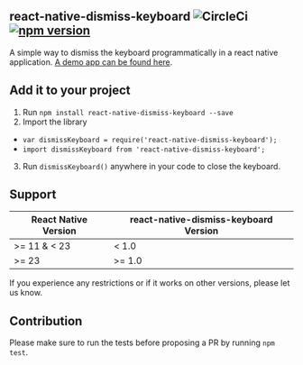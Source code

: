 ## react-native-dismiss-keyboard ![CircleCi](https://circleci.com/gh/DanielMSchmidt/react-native-dismiss-keyboard.png?circle-token=905f7ed099611e3f8079a5bf72674beab5e55e50) [![npm version](https://badge.fury.io/js/react-native-dismiss-keyboard.svg)](https://badge.fury.io/js/react-native-dismiss-keyboard)

A simple way to dismiss the keyboard programmatically in a react native application. [A demo app can be found here](https://github.com/DanielMSchmidt/DismissKeyboardExample).

## Add it to your project

1. Run `npm install react-native-dismiss-keyboard --save`
2. Import the library
  - `var dismissKeyboard = require('react-native-dismiss-keyboard');`
  - `import dismissKeyboard from 'react-native-dismiss-keyboard';`
3. Run `dismissKeyboard()` anywhere in your code to close the keyboard.

## Support

| React Native Version      | react-native-dismiss-keyboard Version |
|---------------------------|---------------------------------------|
|  >= 11 & < 23             | < 1.0                                 |
| >= 23                     | >= 1.0                                |

If you experience any restrictions or if it works on other versions, please let us know.

## Contribution

Please make sure to run the tests before proposing a PR by running `npm test`.
